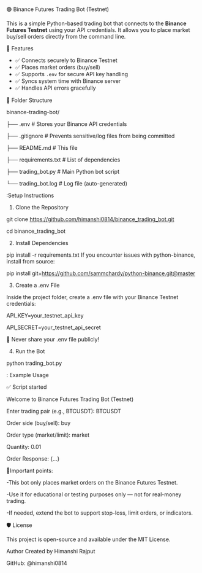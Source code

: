 🟢 Binance Futures Trading Bot (Testnet)

This is a simple Python-based trading bot that connects to the **Binance Futures Testnet** using your API credentials. It allows you to place market buy/sell orders directly from the command line.

🚀 Features

- ✅ Connects securely to Binance Testnet
- ✅ Places market orders (buy/sell)
- ✅ Supports `.env` for secure API key handling
- ✅ Syncs system time with Binance server
- ✅ Handles API errors gracefully

 📁 Folder Structure
 
binance-trading-bot/

├── .env # Stores your Binance API credentials

├── .gitignore # Prevents sensitive/log files from being committed

├── README.md # This file

├── requirements.txt # List of dependencies

├── trading_bot.py # Main Python bot script

└── trading_bot.log # Log file (auto-generated)

:Setup Instructions

1. Clone the Repository
   
git clone https://github.com/himanshi0814/binance_trading_bot.git

cd binance_trading_bot

2. Install Dependencies
   
pip install -r requirements.txt
If you encounter issues with python-binance, install from source:

pip install git+https://github.com/sammchardy/python-binance.git@master

3. Create a .env File

Inside the project folder, create a .env file with your Binance Testnet credentials:

API_KEY=your_testnet_api_key

API_SECRET=your_testnet_api_secret

🚨 Never share your .env file publicly!

4. Run the Bot
   
python trading_bot.py

: Example Usage

✅ Script started

Welcome to Binance Futures Trading Bot (Testnet)

Enter trading pair (e.g., BTCUSDT): BTCUSDT

Order side (buy/sell): buy

Order type (market/limit): market

Quantity: 0.01

Order Response:
{...}

📌Important points:

-This bot only places market orders on the Binance Futures Testnet.

-Use it for educational or testing purposes only — not for real-money trading.

-If needed, extend the bot to support stop-loss, limit orders, or indicators.

🛡️ License

This project is open-source and available under the MIT License.

 Author
Created by Himanshi Rajput

 GitHub: @himanshi0814










